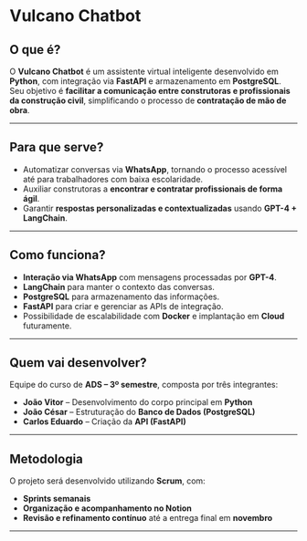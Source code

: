 #  Vulcano Chatbot

##  O que é?
O **Vulcano Chatbot** é um assistente virtual inteligente desenvolvido em **Python**, com integração via **FastAPI** e armazenamento em **PostgreSQL**.  
Seu objetivo é **facilitar a comunicação entre construtoras e profissionais da construção civil**, simplificando o processo de **contratação de mão de obra**.

---

##  Para que serve?
- Automatizar conversas via **WhatsApp**, tornando o processo acessível até para trabalhadores com baixa escolaridade.  
- Auxiliar construtoras a **encontrar e contratar profissionais de forma ágil**.  
- Garantir **respostas personalizadas e contextualizadas** usando **GPT-4 + LangChain**.  

---

##  Como funciona?
- **Interação via WhatsApp** com mensagens processadas por **GPT-4**.  
- **LangChain** para manter o contexto das conversas.  
- **PostgreSQL** para armazenamento das informações.  
- **FastAPI** para criar e gerenciar as APIs de integração.  
- Possibilidade de escalabilidade com **Docker** e implantação em **Cloud** futuramente.  

---

##  Quem vai desenvolver?
Equipe do curso de **ADS – 3º semestre**, composta por três integrantes:  
- **João Vitor** – Desenvolvimento do corpo principal em **Python**  
- **João César** – Estruturação do **Banco de Dados (PostgreSQL)**  
- **Carlos Eduardo** – Criação da **API (FastAPI)**  

---

##  Metodologia
O projeto será desenvolvido utilizando **Scrum**, com:  
- **Sprints semanais**  
- **Organização e acompanhamento no Notion**  
- **Revisão e refinamento contínuo** até a entrega final em **novembro**  

---
